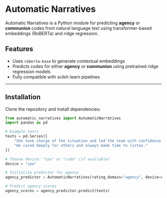 # Automatic Narratives

Automatic Narratives is a Python module for predicting **agency** or **communion** codes from natural language text using transformer-based embeddings (RoBERTa) and ridge regression.

## Features

- Uses `roberta-base` to generate contextual embeddings
- Predicts codes for either **agency** or **communion** using pretrained ridge regression models
- Fully compatible with scikit-learn pipelines

---

## Installation

Clone the repository and install dependencies:

```python
from automatic_narratives import AutomaticNarratives
import pandas as pd

# Example texts
texts = pd.Series([
    "She took charge of the situation and led the team with confidence.",
    "He cared deeply for others and always made time to listen."
])

# Choose device: "cpu" or "cuda" (if available)
device = "cpu"

# Initialize predictor for agency
agency_predictor = AutomaticNarratives(rating_domain="agency", device=device)

# Predict agency scores
agency_scores = agency_predictor.predict(texts)
```
